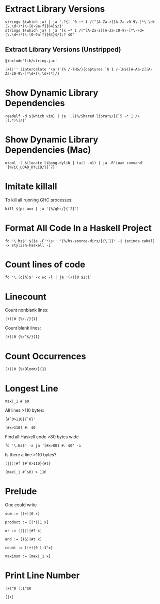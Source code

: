 # Extract Library Versions

```
strings $(which ja) | ja '.?{| `0 ~* 1 /(^[A-Za-z][A-Za-z0-9\-]*\-\d+(\.\d+)*)\-[0-9a-f]{64}$/}'
strings $(which ja) | ja '[x ~* 1 /(^[A-Za-z][A-Za-z0-9\-]*\-\d+(\.\d+)*)\-[0-9a-f]{64}$/]:? $0'
```

## Extract Library Versions (Unstripped)

```
@include'lib/string.jac'

(+)|'' (intercalate '\n')¨{% /-lHS/}{captures `0 1 /-lHS([A-Aa-z][A-Za-z0-9\-]*\d+(\.\d+)*)/}
```

# Show Dynamic Library Dependencies

```
readelf -d $(which vim) | ja '.?{%/Shared library/}{`5 ~* 1 /\[(.*)\]/}'
```

# Show Dynamic Library Dependencies (Mac)

```
otool -l $(locate libpng.dylib | tail -n1) | ja -R'Load command' '{%/LC_LOAD_DYLIB/}{`7}'
```

# Imitate killall

To kill all running GHC processes:

```
kill $(ps aux | ja '{%/ghc/}{`2}')
```

# Format All Code In a Haskell Project

```
fd '\.hs$' $(ja -F':\s+' "{%/hs-source-dirs/}{\`2}" -i jacinda.cabal) -x stylish-haskell -i
```

# Count lines of code

```
fd '\.(c|h)$' -x wc -l | ja '(+)|0 $1:i'
```

# Linecount

Count nonblank lines:

```
(+)|0 {%/./}{1}
```

Count blank lines:

```
(+)|0 {%/^$/}{1}
```

# Count Occurrences

```
(+)|0 {%/Bloom/}{1}
```

# Longest Line

```
max|_1 #¨$0
```

All lines >110 bytes:

```
{#`0>110}{`0}'
```

```
[#x>110] #. $0
```

Find all Haskell code >80 bytes wide

```
fd '\.hs$' -x ja '[#x>80] #. $0' -i
```

Is there a line >110 bytes?

```
(||)|#f {#`0>110}{#t}
```

```
(max|_1 #¨$0) > 110
```

# Prelude

One could write

```
sum := [(+)|0 x]

product := [(*)|1 x]

or := [(||)|#f x]

and := [(&)|#t x]

count := [(+)|0 [:1"x]

maximum := [max|_1 x]
```

# Print Line Number

```
(+)^0 [:1"$0
```

```
{|⍳}
```
